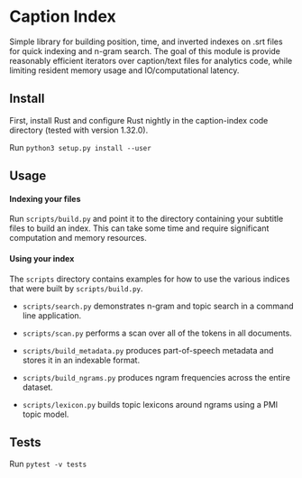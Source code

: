 # Caption Index

Simple library for building position, time, and inverted indexes on .srt files
for quick indexing and n-gram search. The goal of this module is provide
reasonably efficient iterators over caption/text files for analytics code,
while limiting resident memory usage and IO/computational latency.

## Install

First, install Rust and configure Rust nightly in the caption-index
code directory (tested with version 1.32.0).

Run `python3 setup.py install --user`

## Usage

#### Indexing your files

Run `scripts/build.py` and point it to the directory containing your subtitle
files to build an index. This can take some time and require significant
computation and memory resources.

#### Using your index

The `scripts` directory contains examples for how to use the various indices
that were built by `scripts/build.py`.

- `scripts/search.py` demonstrates n-gram and topic search in a command line
  application.

- `scripts/scan.py` performs a scan over all of the tokens in all documents.

- `scripts/build_metadata.py` produces part-of-speech metadata and stores it
  in an indexable format.

- `scripts/build_ngrams.py` produces ngram frequencies across the entire
  dataset.

- `scripts/lexicon.py` builds topic lexicons around ngrams using a PMI topic
  model.

## Tests

Run `pytest -v tests`
